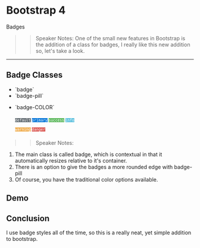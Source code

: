 <!-- .slide: data-state="title" -->
# Bootstrap 4
Badges

> > Speaker Notes:
One of the small new features in Bootstrap is the addition of a class for badges, I really like this new addition so, let's take a look.

---

<!-- .slide: data-state="hasicon" -->

## <i class="fa fa-square"></i> Badge Classes

<ul>
	<li class="fragment">`badge`</li>
	<li class="fragment">`badge-pill`</li>
	<li class="fragment"><p contenteditable>`badge-COLOR`</p>
		<small style="line-height: 220%; vertical-align: text-bottom;">
			<code style="background:#636c72; color:white;">default</code>
			<code style="background:#0275d8; color:white;">primary</code>
			<code style="background:#5cb85c; color:white;">success</code>
			<code style="background:#5bc0de; color:white;">info</code><br>
			<code style="background:#f0ad4e; color:white;">warning</code>
			<code style="background:#D9534E; color:white;">danger</code>
		</small>
	</li>
</ul>

> > Speaker Notes:
1. The main class is called badge, which is contextual in that it automatically resizes relative to it's container.
2. There is an option to give the badges a more rounded edge with badge-pill
3. Of course, you have the traditional color options available.

## Demo

## Conclusion
I use badge styles all of the time, so this is a really neat, yet simple addition to bootstrap.